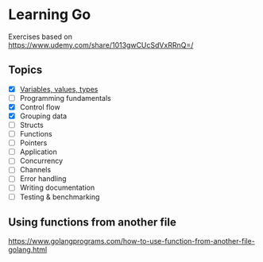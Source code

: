 # Learning Go

Exercises based on https://www.udemy.com/share/1013gwCUcSdVxRRnQ=/

## Topics

- [x] [Variables, values, types](01-variables-value-types.go)
- [ ] Programming fundamentals
- [x] Control flow
- [x] Grouping data
- [ ] Structs
- [ ] Functions
- [ ] Pointers
- [ ] Application
- [ ] Concurrency
- [ ] Channels
- [ ] Error handling
- [ ] Writing documentation
- [ ] Testing & benchmarking

## Using functions from another file

https://www.golangprograms.com/how-to-use-function-from-another-file-golang.html
